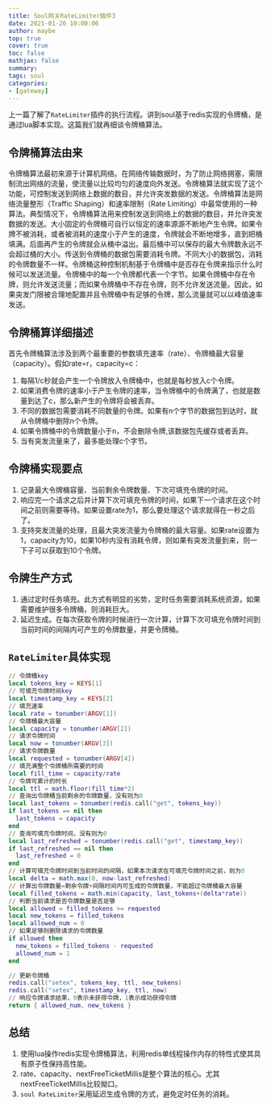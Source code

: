 ```yaml
---
title: Soul网关RateLimiter插件3
date: 2021-01-26 10:00:06
author: maybe
top: true
cover: true
toc: false
mathjax: false
summary:
tags: soul
categories:
- [gateway]
---
```


上一篇了解了`RateLimiter`插件的执行流程。讲到soul基于redis实现的令牌桶，是通过lua脚本实现。这篇我们就再细谈令牌桶算法。

## 令牌桶算法由来

令牌桶算法最初来源于计算机网络。在网络传输数据时，为了防止网络拥塞，需限制流出网络的流量，使流量以比较均匀的速度向外发送。令牌桶算法就实现了这个功能，可控制发送到网络上数据的数目，并允许突发数据的发送。令牌桶算法是网络流量整形（Traffic Shaping）和速率限制（Rate Limiting）中最常使用的一种算法。典型情况下，令牌桶算法用来控制发送到网络上的数据的数目，并允许突发数据的发送。大小固定的令牌桶可自行以恒定的速率源源不断地产生令牌。如果令牌不被消耗，或者被消耗的速度小于产生的速度，令牌就会不断地增多，直到把桶填满。后面再产生的令牌就会从桶中溢出。最后桶中可以保存的最大令牌数永远不会超过桶的大小。传送到令牌桶的数据包需要消耗令牌。不同大小的数据包，消耗的令牌数量不一样。令牌桶这种控制机制基于令牌桶中是否存在令牌来指示什么时候可以发送流量。令牌桶中的每一个令牌都代表一个字节。如果令牌桶中存在令牌，则允许发送流量；而如果令牌桶中不存在令牌，则不允许发送流量。因此，如果突发门限被合理地配置并且令牌桶中有足够的令牌，那么流量就可以以峰值速率发送。

## 令牌桶算详细描述

首先令牌桶算法涉及到两个最重要的参数填充速率（rate）、令牌桶最大容量（capacity）。假如rate=r，capacity=c：

1. 每隔1/c秒就会产生一个令牌放入令牌桶中，也就是每秒放入c个令牌。
2. 如果消费令牌的速率小于产生令牌的速率，当令牌桶中的令牌满了，也就是数量到达了c，那么新产生的令牌将会被丢弃。
3. 不同的数据包需要消耗不同数量的令牌。如果有n个字节的数据包到达时，就从令牌桶中删除n个令牌。
4. 如果令牌桶中的令牌数量小于n，不会删除令牌,该数据包先缓存或者丢弃。
5. 当有突发流量来了，最多能处理c个字节。

## 令牌桶实现要点

1. 记录最大令牌桶容量、当前剩余令牌数量、下次可填充令牌的时间。
2. 响应完一个请求之后并计算下次可填充令牌的时间，如果下一个请求在这个时间之前则需要等待。如果设置rate为1，那么要处理这个请求就得在一秒之后了。
3. 支持突发流量的处理，且最大突发流量为令牌桶的最大容量。如果rate设置为1，capacity为10，如果10秒内没有消耗令牌，则如果有突发流量到来，则一下子可以获取到10个令牌。

## 令牌生产方式

1. 通过定时任务填充。此方式有明显的劣势，定时任务需要消耗系统资源，如果需要维护很多令牌桶，则消耗巨大。
2. 延迟生成。在每次获取令牌的时候进行一次计算，计算下次可填充令牌时间到当前时间的间隔内可产生的令牌数量，并更令牌桶。

## `RateLimiter`具体实现

```lua
// 令牌桶key
local tokens_key = KEYS[1]
// 可填充令牌时间key
local timestamp_key = KEYS[2]
// 填充速率
local rate = tonumber(ARGV[1])
// 令牌桶最大容量
local capacity = tonumber(ARGV[2])
// 请求令牌时间
local now = tonumber(ARGV[3])
// 请求令牌数量
local requested = tonumber(ARGV[4])
// 填充满整个令牌桶所需要的时间
local fill_time = capacity/rate
// 令牌可累计的时长
local ttl = math.floor(fill_time*2)
// 查询出令牌桶当前剩余的令牌数量，没有则为0
local last_tokens = tonumber(redis.call("get", tokens_key))
if last_tokens == nil then
  last_tokens = capacity
end
// 查询可填充令牌时间，没有则为0
local last_refreshed = tonumber(redis.call("get", timestamp_key))
if last_refreshed == nil then
  last_refreshed = 0
end
// 计算可填充令牌时间到当前时间的间隔，如果本次请求在可填充令牌时间之前，则为0
local delta = math.max(0, now-last_refreshed)
// 计算出令牌数量=剩余令牌+间隔时间内可生成的令牌数量，不能超过令牌桶最大容量
local filled_tokens = math.min(capacity, last_tokens+(delta*rate))
// 判断当前请求是否令牌数量是否足够
local allowed = filled_tokens >= requested
local new_tokens = filled_tokens
local allowed_num = 0
// 如果足够则删除请求的令牌数量
if allowed then
  new_tokens = filled_tokens - requested
  allowed_num = 1
end

// 更新令牌桶
redis.call("setex", tokens_key, ttl, new_tokens)
redis.call("setex", timestamp_key, ttl, now)
// 响应令牌请求结果，0表示未获得令牌，1表示成功获得令牌
return { allowed_num, new_tokens }
```

## 总结

1. 使用lua操作redis实现令牌桶算法，利用redis单线程操作内存的特性式使其具有原子性保持高性能。
2. rate、capacity、nextFreeTicketMillis是整个算法的核心。尤其nextFreeTicketMillis比较拗口。
3. `soul RateLimiter`采用延迟生成令牌的方式，避免定时任务的消耗。
